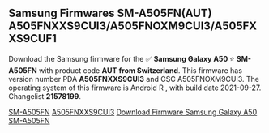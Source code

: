 <h2>Samsung Firmwares SM-A505FN(AUT) A505FNXXS9CUI3/A505FNOXM9CUI3/A505FXXS9CUF1</h2>
Download the Samsung firmware for the ✅ <strong>Samsung Galaxy A50 </strong> ⭐ <strong>SM-A505FN</strong> with product code <strong>AUT</strong> <strong> from Switzerland</strong>. This firmware has version number PDA <strong>A505FNXXS9CUI3</strong> and CSC A505FNOXM9CUI3. The operating system of this firmware is Android R , with build date 2021-09-27. Changelist <strong>21578199</strong>.


[SM-A505FN](https://samfirm.shop/samsung/model/SM-A505FN)
[A505FNXXS9CUI3](https://samfirm.shop/samsung/pda/A505FNXXS9CUI3)
[Download Firmware Samsung Galaxy A50 SM-A505FN](https://samfirm.shop/samsung/firmware/460101)
